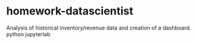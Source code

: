 # homework-datascientist
Analysis of historical inventory/revenue data and creation of a dashboard. python jupyterlab
